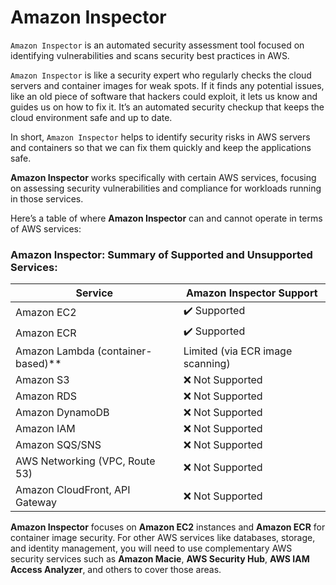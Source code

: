 ﻿# Amazon Inspector

`Amazon Inspector` is an automated security assessment tool focused on identifying vulnerabilities and scans security best practices in AWS.

`Amazon Inspector` is like a security expert who regularly checks the cloud servers and container images for weak spots. If it finds any potential issues, like an old piece of software that hackers could exploit, it lets us know and guides us on how to fix it. It’s an automated security checkup that keeps the cloud environment safe and up to date.

In short, `Amazon Inspector` helps to identify security risks in AWS servers and containers so that we can fix them quickly and keep the applications safe.

**Amazon Inspector** works specifically with certain AWS services, focusing on assessing security vulnerabilities and compliance for workloads running in those services. 

Here’s a table of where **Amazon Inspector** can and cannot operate in terms of AWS services:

### **Amazon Inspector: Summary of Supported and Unsupported Services:**

| **Service**                 | **Amazon Inspector Support**            |
|-----------------------------|-----------------------------------------|
| Amazon EC2                  | ✔️ Supported                           |
| Amazon ECR                  | ✔️ Supported                           |
| Amazon Lambda (container-based)**| Limited (via ECR image scanning) |
| Amazon S3                   | ❌ Not Supported                       |
| Amazon RDS                  | ❌ Not Supported                       |
| Amazon DynamoDB             | ❌ Not Supported                       |
| Amazon IAM                  | ❌ Not Supported                       |
| Amazon SQS/SNS              | ❌ Not Supported                       |
| AWS Networking (VPC, Route 53) | ❌ Not Supported                   |
| Amazon CloudFront, API Gateway | ❌ Not Supported                   |

**Amazon Inspector** focuses on **Amazon EC2** instances and **Amazon ECR** for container image security. For other AWS services like databases, storage, and identity management, you will need to use complementary AWS security services such as **Amazon Macie**, **AWS Security Hub**, **AWS IAM Access Analyzer**, and others to cover those areas.

